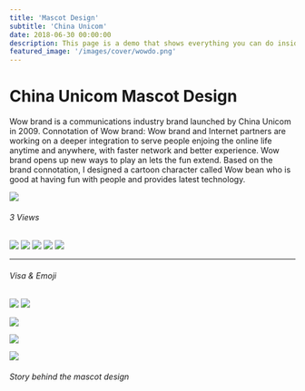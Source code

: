```yaml
---
title: 'Mascot Design'
subtitle: 'China Unicom'
date: 2018-06-30 00:00:00
description: This page is a demo that shows everything you can do inside portfolio and blog posts.
featured_image: '/images/cover/wowdo.png'
---
```


# China Unicom Mascot Design

Wow brand is a communications industry brand launched by China Unicom in 2009.
Connotation of Wow brand: Wow brand and Internet partners are working on a deeper integration to serve people enjoing the online life anytime and anywhere, with faster network and better
experience. Wow brand opens up new ways to play an lets the fun extend.
Based on the brand connotation, I designed a cartoon character called Wow bean who is good at having fun with people and provides latest technology.

![]({{site.baseurl}}/images/mascot/3views.jpg)
###### 3 Views

<div class="gallery" data-columns="5">
	<img src="{{site.baseurl}}/images/mascot/plane.png">
	<img src="{{site.baseurl}}/images/mascot/skateboarding.png">
	<img src="{{site.baseurl}}/images/mascot/spaceman.png">
	<img src="{{site.baseurl}}/images/mascot/surfing.png">
	<img src="{{site.baseurl}}/images/mascot/vr.png">
</div>

---

###### Visa & Emoji

<div class="gallery" data-columns="2">
	<img src="{{site.baseurl}}/images/mascot/visa.png">
	<img src="{{site.baseurl}}/images/mascot/emoji.png">
</div>

![]({{site.baseurl}}/images/mascot/product.jpg)

![]({{site.baseurl}}/images/mascot/manga1.jpg)

![]({{site.baseurl}}/images/mascot/manga2.jpg)
###### Story behind the mascot design








